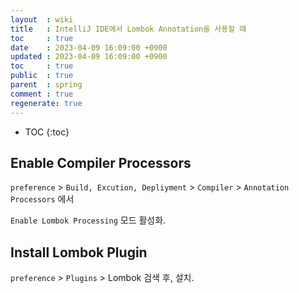 ```yaml
---
layout  : wiki
title   : IntelliJ IDE에서 Lombok Annotation을 사용할 때
toc     : true
date    : 2023-04-09 16:09:00 +0900
updated : 2023-04-09 16:09:00 +0900
toc     : true
public  : true
parent  : spring
comment : true
regenerate: true
---
```


* TOC
{:toc}

## Enable Compiler Processors

`preference` > `Build, Excution, Depliyment` > `Compiler` > `Annotation Processors` 에서

`Enable Lombok Processing` 모드 활성화.


## Install Lombok Plugin 

`preference` > `Plugins` > Lombok 검색 후, 설치.


